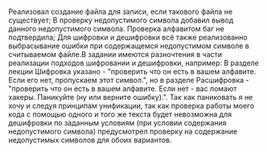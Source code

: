 Реализовал создание файла для записи, если такового файла не существует;
В проверку недопустимого символа добавил вывод данного недопустимого символа. Проверка алфавитом баг не подтвердила;
Для шифровки и дешифровки всё также реализованно выбрасывание ошибки при содержащемся недопустимом символе в считываемом файле.В задании имеются разночтения в части реализации подходов шифровании и дешифровки,
например:
В разделе лекции Шифровка указано - "проверить что он есть в вашем алфавите. Если его нет, пропускаем этот символ.",
но в разделе Расшифровка - "проверить что он есть в вашем алфавите. Если нет - вас ломают хакеры. Паникуйте (ну или верните ошибку).".
Так как паниковать я не хочу и следуя принципам унификации, так как проверка работы моего кода с помощью одного и того же текста будет невозможна для дешифровки по заданным условиям
(при условии содержания недопустимого символа) предусмотрел проверку на содержание недопустимых символов для обоих вариантов.
